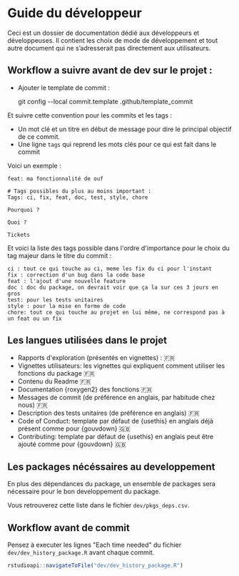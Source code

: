 Guide du développeur
================

Ceci est un dossier de documentation dédié aux développeurs et
développeuses. Il contient les choix de mode de développement et tout
autre document qui ne s’adresserait pas directement aux utilisateurs.

## Workflow a suivre avant de dev sur le projet :

-   Ajouter le template de commit :

    git config --local commit.template .github/template_commit

Et suivre cette convention pour les commits et les tags :

-   Un mot clé et un titre en début de message pour dire le principal objectif de ce
    commit.
-   Une ligne `tags` qui reprend les mots clés pour ce qui est fait dans
    le commit

Voici un exemple :

```
feat: ma fonctionnalité de ouf

# Tags possibles du plus au moins important :
Tags: ci, fix, feat, doc, test, style, chore

Pourquoi ?

Quoi ?
   
Tickets

```

Et voici la liste des tags possible dans l'ordre d'importance pour le choix du tag majeur dans le titre du commit :


    ci : tout ce qui touche au ci, meme les fix du ci pour l'instant
    fix : correction d'un bug dans la code base
    feat : l'ajout d'une nouvelle feature
    doc : doc du package, on devrait voir que ça la sur ces 3 jours en gros
    test: pour les tests unitaires
    style : pour la mise en forme de code
    chore: tout ce qui touche au projet en lui même, ne correspond pas à un feat ou un fix

## Les langues utilisées dans le projet

- Rapports d'exploration (présentés en vignettes) : 🇫🇷 
- Vignettes utilisateurs: les vignettes qui expliquent comment utiliser les fonctions du package 🇫🇷 
- Contenu du Readme 🇫🇷 
- Documentation {roxygen2} des fonctions 🇫🇷 
- Messages de commit (de préférence en anglais, par habitude chez nous) 🇫🇷 
- Description des tests unitaires (de préférence en anglais) 🇫🇷 
- Code of Conduct: template par défaut de {usethis} en anglais déjà présent comme pour {gouvdown} 🇬🇧 
- Contributing: template par défaut de {usethis} en anglais peut être ajouté comme pour {gouvdown} 🇬🇧 

## Les packages nécéssaires au developpement

En plus des dépendances du package, un ensemble de packages sera
nécessaire pour le bon developpement du package.

Vous retrouverez cette liste dans le fichier `dev/pkgs_deps.csv`.

## Workflow avant de commit

Pensez à executer les lignes "Each time needed" du fichier 
`dev/dev_history_package.R` avant chaque commit.

``` r
rstudioapi::navigateToFile("dev/dev_history_package.R")
```
